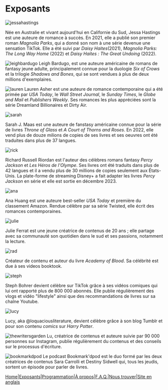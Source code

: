 # Exposants

![jessahastings](../image/jessahastings.jpg)

Née en Australie et vivant aujourd'hui en Californie du Sud, Jessa Hastings est une auteure de romance à succès.
En 2021, elle a publié son premier roman *Magnolia Parks*, qui a donné son nom à une série devenue une sensation TikTok. Elle a été suivi par *Daisy Haites*(2021), *Magnolia Parks: The Long Way Home* (2022) et *Daisy Haites : The Great Undoing* (2022).



![leighbardugo](../image/leigh.png)
Leigh Bardugo, est une auteure américaine de romans de fantasy jeune adulte, principalement connue pour la duologie *Six of Crows* et la trilogie *Shadows and Bones*, qui se sont vendues à plus de deux millions d'exemplaires.

![lauren](../image/laurenasher.jpg)
Lauren Asher est une auteure de romance contemporaine qui a été primée par *USA Today*, le *Wall Street Journal*, le *Sunday Times*, le *Globe and Mail* et *Publishers Weekly*. Ses romances les plus appréciées sont la série Dreamland Billionaires et Dirty Air.


![sarah](../image/image0.jpeg)

Sarah J. Maas est une auteure de fanstasy américaine connue pour la série de livres *Throne of Glass* et *A Court of Thorns and Roses*. En 2022, elle vend plus de douze milions de copies de ses livres et ses oeuvres ont été traduites dans plus de 37 langues.

![rick](../image/rick.jpeg)

Richard Russell Riordan est l'auteur des célèbres romans fantasy *Percy Jackson* et *Les Héros de l'Olympe*. Ses livres ont été traduits dans plus de 42 langues et il a vendu plus de 30 millions de copies seulement aux États-Unis. La plate-forme de streaming Disney+ a fait adapter les livres *Percy Jackson* en série et elle est sortie en décembre 2023.

![ana](../image/ana.jpeg)

Ana Huang est une auteure best-seller *USA Today* et première du classement Amazon. Rendue célèbre par sa série Twisted, elle écrit des romances contemporaines.

![julie](../image/IMG_0548.jpg)

Julie Ferrat est une jeune créatrice de contenus de 20 ans ; elle partage avec sa communauté son quotidien dans le sud et ses passions, notamment la lecture.

![rad](../image/IMG_0549.jpg)

Créateur de contenu et auteur du livre *Academy of Blood*. Sa célébrité est due à ses videos booktook.

![steph](../image/IMG_0550.jpg)

Steph Bohrer devient célèbre sur TikTok grâce à ses vidéos comiques qui lui ont rapporté plus de 800 000 abonnés. Elle publie régulièrement des vlogs et vidéo "lifestyle" ainsi que des recommandations de livres sur sa chaîne Youtube.

![lucy](../image/IMG_0551.jpg)

Lucy, aka @loquaciousliterature, devient célèbre grâce à son blog Tumblr et pour son contenu *comics* sur *Harry Potter*.

![thewritersgarden](../image/IMG_0553.jpeg)
Lu, créatrice de contenus et auteure suivie par 90 000 personnes sur Instagram, publie régulièrement du contenus et des conseils sur le processus d'écriture.

![bookmarkdpod](../image/IMG_0552.jpg)
Le podcast Bookmark'dpod est le duo formé par les deux créatrices de contenus Sara Carrolli et Destiny Sidwell qui, tous les jeudis, sortent un épisode pour parler de livres.



[Home](index.md)|[Exposants](Exposants.md)|[Programmation](Programmation.md)|[À propos](Aboutus.md)|[F.A.Q.](Questions.md)|[Nous trouver](Whereto.md)|[Site en anglais](../en/Index.md)
